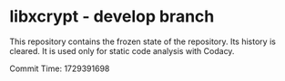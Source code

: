 # libxcrypt - develop branch

This repository contains the frozen state of the repository.
Its history is cleared. It is used only for static code
analysis with Codacy.

Commit Time: 1729391698